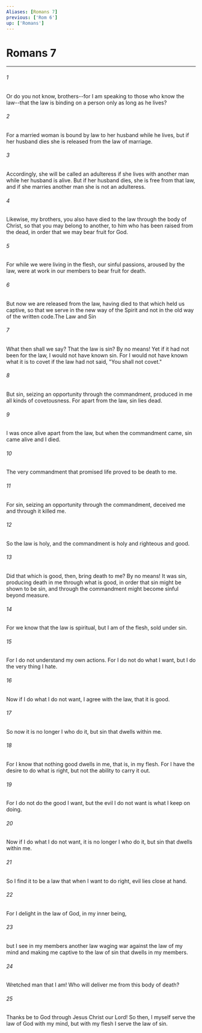 ```yaml
---
Aliases: [Romans 7]
previous: ['Rom 6']
up: ['Romans']
---
```

# Romans 7

***

 

###### 1 
Or do you not know, brothers--for I am speaking to those who know the law--that the law is binding on a person only as long as he lives? 
 

###### 2 
For a married woman is bound by law to her husband while he lives, but if her husband dies she is released from the law of marriage. 
 

###### 3 
Accordingly, she will be called an adulteress if she lives with another man while her husband is alive. But if her husband dies, she is free from that law, and if she marries another man she is not an adulteress.
 
 

###### 4 
Likewise, my brothers, you also have died to the law through the body of Christ, so that you may belong to another, to him who has been raised from the dead, in order that we may bear fruit for God. 
 

###### 5 
For while we were living in the flesh, our sinful passions, aroused by the law, were at work in our members to bear fruit for death. 
 

###### 6 
But now we are released from the law, having died to that which held us captive, so that we serve in the new way of the Spirit and not in the old way of the written code.The Law and Sin
 
 

###### 7 
What then shall we say? That the law is sin? By no means! Yet if it had not been for the law, I would not have known sin. For I would not have known what it is to covet if the law had not said, "You shall not covet." 
 

###### 8 
But sin, seizing an opportunity through the commandment, produced in me all kinds of covetousness. For apart from the law, sin lies dead. 
 

###### 9 
I was once alive apart from the law, but when the commandment came, sin came alive and I died. 
 

###### 10 
The very commandment that promised life proved to be death to me. 
 

###### 11 
For sin, seizing an opportunity through the commandment, deceived me and through it killed me. 
 

###### 12 
So the law is holy, and the commandment is holy and righteous and good.
 
 

###### 13 
Did that which is good, then, bring death to me? By no means! It was sin, producing death in me through what is good, in order that sin might be shown to be sin, and through the commandment might become sinful beyond measure. 
 

###### 14 
For we know that the law is spiritual, but I am of the flesh, sold under sin. 
 

###### 15 
For I do not understand my own actions. For I do not do what I want, but I do the very thing I hate. 
 

###### 16 
Now if I do what I do not want, I agree with the law, that it is good. 
 

###### 17 
So now it is no longer I who do it, but sin that dwells within me. 
 

###### 18 
For I know that nothing good dwells in me, that is, in my flesh. For I have the desire to do what is right, but not the ability to carry it out. 
 

###### 19 
For I do not do the good I want, but the evil I do not want is what I keep on doing. 
 

###### 20 
Now if I do what I do not want, it is no longer I who do it, but sin that dwells within me.
 
 

###### 21 
So I find it to be a law that when I want to do right, evil lies close at hand. 
 

###### 22 
For I delight in the law of God, in my inner being, 
 

###### 23 
but I see in my members another law waging war against the law of my mind and making me captive to the law of sin that dwells in my members. 
 

###### 24 
Wretched man that I am! Who will deliver me from this body of death? 
 

###### 25 
Thanks be to God through Jesus Christ our Lord! So then, I myself serve the law of God with my mind, but with my flesh I serve the law of sin.
 
